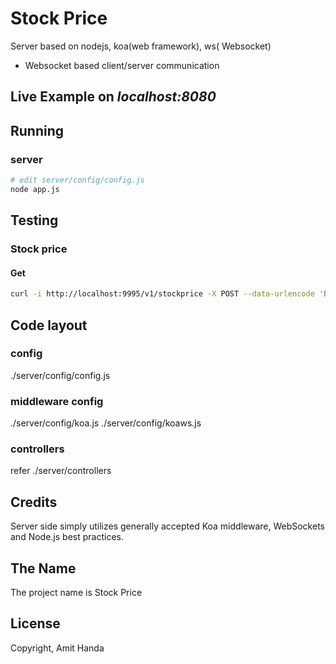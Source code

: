 # Stock Price

Server based on nodejs, koa(web framework), ws( Websocket)
* Websocket based client/server communication

## Live Example on *localhost:8080*

## Running
### server
```bash
# edit server/config/config.js
node app.js
```

## Testing

### Stock price

#### Get
```bash
curl -i http://localhost:9995/v1/stockprice -X POST --data-urlencode 'Body=Symbol goog'
```

## Code layout

### config
./server/config/config.js

### middleware config
./server/config/koa.js  <general middlewares>
./server/config/koaws.js  <WebSocket specific code>

### controllers
refer ./server/controllers

## Credits
Server side simply utilizes generally accepted Koa middleware, WebSockets and Node.js best practices.

## The Name
The project name is Stock Price

## License
Copyright, Amit Handa

